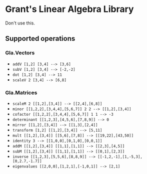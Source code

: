 # Grant's Linear Algebra Library

Don't use this.

## Supported operations
### Gla.Vectors
- `addV [1,2] [3,4] --> [3,6]`
- `subV [1,2] [3,4] --> [-2,-2]`
- `dot [1,2] [3,4] --> 11`
- `scaleV 2 [3,4] --> [6,8]`

### Gla.Matrices
- `scaleM 2 [[1,2],[3,4]] --> [[2,4],[6,8]]`
- `minor [[1,2,2],[3,4,4],[5,6,7]] 2 2 --> [[1,2],[3,4]]`
- `cofactor [[1,2,2],[3,4,4],[5,6,7]] 1 1 --> -3`
- `determinant [[1,2,3],[4,5,6],[7,8,9]] --> 0`
- `mirror [[1,2],[3,4]] --> [[1,3],[2,4]]`
- `transform [1,2] [[1,2],[3,4]] --> [5,11]`
- `mult [[1,2],[3,4]] [[5,6],[7,8]] --> [[19,22],[43,50]]`
- `identity 3 --> [[1,0,0],[0,1,0],[0,0,1]]`
- `addM [[1,2],[3,4]] [[1,1],[1,1]] --> [[2,3],[4,5]]`
- `subM [[1,2],[3,4]] [[1,1],[1,1]] --> [[0,1],[2,3]]`
- `inverse [[1,2,3],[5,5,6],[8,8,9]] --> [[-1,2,-1],[1,-5,3],[0,2.7,-1.7]]`
- `eigenvalues [[2,0,0],[1,2,1],[-1,0,1]] --> [2,1]`
